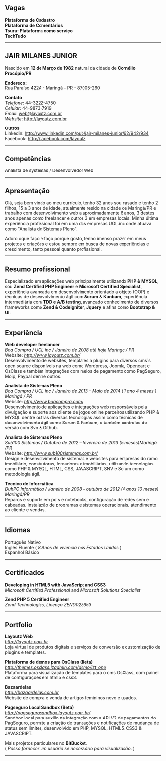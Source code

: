 Vagas
--------------------------------------------------------------------
**Plataforma de Cadastro**   
**Plataforma de Comentários**   
**Tsuru: Plataforma como serviço**    
**TechTudo**    


--------------------------------------------------------------------
JAIR MILANES JUNIOR
--------------------------------------------------------------------

Nascido em **12 de Março de 1982** natural da cidade de **Cornélio Procópio/PR**   
   
**Endereço:**    
Rua Paraíso 422A - Maringá - PR - 87005-260

**Contato**  
*Telefone*: 44-3222-4750    
*Celular*: 44-9873-7919    
*Email*: web@layoutz.com.br    
*Website*: http://layoutz.com.br

**Outros**   
Linkedin: http://www.linkedin.com/pub/jair-milanes-junior/62/942/934    
Facebook: http://facebook.com/layoutz

---------------------------------------------------------------------
Competências
---------------------------------------------------------------------
Analista de systemas / Desenvolvedor Web

---------------------------------------------------------------------
Apresentação
---------------------------------------------------------------------
Olá, seja bem vindo ao meu currículo, tenho 32 anos sou casado e tenho
2 filhos, 15 a 3 anos de idade, atualmente resido na cidade de Maringá/PR
e trabalho com desenvolvimento web a aproximadamente 6 anos, 3 destes anos
apenas como freelancer e outros 3 em empresas locais.
Minha última experiência profissional foi em uma das empresas UOL.inc
onde atuava como "Analista de Sistemas Pleno".

Adoro oque faço e faço porque gosto, tenho imenso prazer em meus projetos 
e criações e estou sempre em busca de novas experiências e crescimento,
tanto pessoal quanto profissional.

---------------------------------------------------------------------
Resumo profissional
---------------------------------------------------------------------
Especializado em aplicações web principalmente utilizando **PHP & MYSQL**, sou **Zend Certified PHP Engineer** e **Microsoft Certified Specialist**, experiência avançada em desenvolvimento orientado a objeto (OOP) e técnicas de desenvolvimento ágil com **Scrum** & **Kanbam**, experiência intermediária com **TDD e A/B testing**, avançado conhecimento de diversos frameworks como **Zend & Codeigniter**, **Jquery** e afins como **Bootstrap & UI**.
   
     
---------------------------------------------------------------------
Experiência
---------------------------------------------------------------------
**Web developer freelancer**  
*Boa Compra / UOL inc / Janeiro de 2008 até hoje Maringá / PR*   
Website: *http://www.layoutz.com.br/*   
Desenvolvimento de websites, templates a plugins para diversos cms´s open source disponíveis na web como Wordpress, Joomla, Opencart e OsClass e também Integrações com meios de pagamento como PagSeguro, Moip, Paypal dentre outros.

**Analista de Sistemas Pleno**   
*Boa Compra / UOL inc / Janeiro de 2013 – Maio de 2014 ( 1 ano 4 meses ) Maringá / PR*   
Website: *http://www.boacompra.com/*   
Desenvolvimento de aplicações e integrações web responsáveis pela divulgação e suporte aos cliente de jogos online parceiros utilizando PHP & MYSQL dentre outras diversas tecnologias assim como técnicas de desenvolvimento ágil como Scrum & Kanbam, e também controles de versão com Svn & Github.

**Analista de Sistemas Pleno**   
*Sub100 Sistemas / Outubro de 2012 – fevereiro de 2013 (5 meses)Maringá /PR*   
Website: *http://www.sub100sistemas.com.br/*   
Design e desenvolvimento de sistemas e websites para empresas do ramo imobiliário, construtoras, loteadoras e imobiliárias, utilizando tecnologias como PHP & MYSQL, HTML, CSS, JAVASCRIPT, SNV e Scrum como metodologia ágil.

**Técnico de Informática**   
*DuhPC Informática / Janeiro de 2008 – outubro de 2012 (4 anos 10 meses) Maringá/PR*   
Reparos e suporte em pc´s e notebooks, configuração de redes sem e cabeadas, instalação de programas e sistemas operacionais, atendimento ao cliente e vendas.


---------------------------------------------------------------------
Idiomas
---------------------------------------------------------------------
Português Nativo   
Inglês Fluente ( *8 Anos de vivencia nos Estados Unidos* )    
Espanhol Básico

---------------------------------------------------------------------
Certificados
---------------------------------------------------------------------
**Developing in HTML5 with JavaScript and CSS3**   
*Microsoft Certified Professional* and *Microsoft Solutions Specialist*

**Zend PHP 5 Certified Engineer**    
*Zend Technologies, Licença ZEND023653*


---------------------------------------------------------------------
Portfolio
---------------------------------------------------------------------
**Layoutz Web**   
*http://layoutz.com.br*   
Loja virtual de produtos digitais e serviços de conversão e customização de plugins e templates.

**Plataforma de demos para OsClass (Beta)**      
*http://themes.osclass.lzadmin.com/demo/lzt_one*   
Plataforma para visualização de templates para o cms OsClass, com painel de configurações em html5 e css3.

**Bazaardelas**   
*http://bazaardelas.com.br*    
Website de compra e venda de artigos femininos novo e usados. 

**Pagseguro Local Sandbox (Beta)**    
*http://pagsegurosandbox.layoutz.com.br/*    
Sandbox local para auxilio na integração com a API V2 de pagamentos do PagSeguro, permite a criação de transações e notificações de mudança de status sem limites, desenvolvido em PHP, MYSQL, HTML5, CSS3 & JAVASCRIPT.


Mais projetos particulares no **BitBucket**.   
( *Posso fornecer um usuário se necessário para visualização*. )   


---------------------------------------------------------------------
